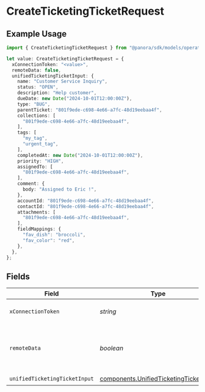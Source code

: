 # CreateTicketingTicketRequest

## Example Usage

```typescript
import { CreateTicketingTicketRequest } from "@panora/sdk/models/operations";

let value: CreateTicketingTicketRequest = {
  xConnectionToken: "<value>",
  remoteData: false,
  unifiedTicketingTicketInput: {
    name: "Customer Service Inquiry",
    status: "OPEN",
    description: "Help customer",
    dueDate: new Date("2024-10-01T12:00:00Z"),
    type: "BUG",
    parentTicket: "801f9ede-c698-4e66-a7fc-48d19eebaa4f",
    collections: [
      "801f9ede-c698-4e66-a7fc-48d19eebaa4f",
    ],
    tags: [
      "my_tag",
      "urgent_tag",
    ],
    completedAt: new Date("2024-10-01T12:00:00Z"),
    priority: "HIGH",
    assignedTo: [
      "801f9ede-c698-4e66-a7fc-48d19eebaa4f",
    ],
    comment: {
      body: "Assigned to Eric !",
    },
    accountId: "801f9ede-c698-4e66-a7fc-48d19eebaa4f",
    contactId: "801f9ede-c698-4e66-a7fc-48d19eebaa4f",
    attachments: [
      "801f9ede-c698-4e66-a7fc-48d19eebaa4f",
    ],
    fieldMappings: {
      "fav_dish": "broccoli",
      "fav_color": "red",
    },
  },
};
```

## Fields

| Field                                                                                            | Type                                                                                             | Required                                                                                         | Description                                                                                      | Example                                                                                          |
| ------------------------------------------------------------------------------------------------ | ------------------------------------------------------------------------------------------------ | ------------------------------------------------------------------------------------------------ | ------------------------------------------------------------------------------------------------ | ------------------------------------------------------------------------------------------------ |
| `xConnectionToken`                                                                               | *string*                                                                                         | :heavy_check_mark:                                                                               | The connection token                                                                             |                                                                                                  |
| `remoteData`                                                                                     | *boolean*                                                                                        | :heavy_minus_sign:                                                                               | Set to true to include data from the original Ticketing software.                                | false                                                                                            |
| `unifiedTicketingTicketInput`                                                                    | [components.UnifiedTicketingTicketInput](../../models/components/unifiedticketingticketinput.md) | :heavy_check_mark:                                                                               | N/A                                                                                              |                                                                                                  |